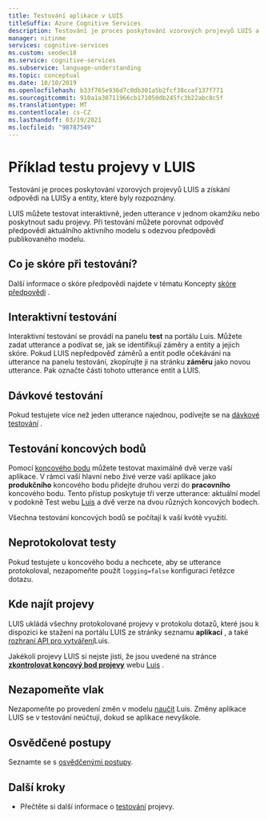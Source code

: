 ```yaml
---
title: Testování aplikace v LUIS
titleSuffix: Azure Cognitive Services
description: Testování je proces poskytování vzorových projevyů LUIS a získání odpovědi na LUISy a entity, které byly rozpoznány.
manager: nitinme
services: cognitive-services
ms.custom: seodec18
ms.service: cognitive-services
ms.subservice: language-understanding
ms.topic: conceptual
ms.date: 10/10/2019
ms.openlocfilehash: b33f765e936d7c0db301a5b2fcf38ccaf137f771
ms.sourcegitcommit: 910a1a38711966cb171050db245fc3b22abc8c5f
ms.translationtype: MT
ms.contentlocale: cs-CZ
ms.lasthandoff: 03/19/2021
ms.locfileid: "98787549"
---
```

# <a name="testing-example-utterances-in-luis"></a>Příklad testu projevy v LUIS

Testování je proces poskytování vzorových projevyů LUIS a získání odpovědi na LUISy a entity, které byly rozpoznány. 

LUIS můžete testovat interaktivně, jeden utterance v jednom okamžiku nebo poskytnout sadu projevy. Při testování můžete porovnat odpověď předpovědi aktuálního aktivního modelu s odezvou předpovědi publikovaného modelu. 

<a name="A-test-score"></a>
<a name="Score-all-intents"></a>
<a name="E-(exponent)-notation"></a>

## <a name="what-is-a-score-in-testing"></a>Co je skóre při testování?
Další informace o skóre předpovědi najdete v tématu Koncepty [skóre předpovědi](luis-concept-prediction-score.md) .

## <a name="interactive-testing"></a>Interaktivní testování
Interaktivní testování se provádí na panelu **test** na portálu Luis. Můžete zadat utterance a podívat se, jak se identifikují záměry a entity a jejich skóre. Pokud LUIS nepředpověď záměrů a entit podle očekávání na utterance na panelu testování, zkopírujte ji na stránku **záměru** jako novou utterance. Pak označte části tohoto utterance entit a LUIS. 

## <a name="batch-testing"></a>Dávkové testování
Pokud testujete více než jeden utterance najednou, podívejte se na [dávkové testování](./luis-how-to-batch-test.md) .

## <a name="endpoint-testing"></a>Testování koncových bodů
Pomocí [koncového bodu](luis-glossary.md#endpoint) můžete testovat maximálně dvě verze vaší aplikace. V rámci vaší hlavní nebo živé verze vaší aplikace jako **produkčního** koncového bodu přidejte druhou verzi do **pracovního** koncového bodu. Tento přístup poskytuje tři verze utterance: aktuální model v podokně Test webu [Luis](luis-reference-regions.md) a dvě verze na dvou různých koncových bodech. 

Všechna testování koncových bodů se počítají k vaší kvótě využití. 

## <a name="do-not-log-tests"></a>Neprotokolovat testy
Pokud testujete u koncového bodu a nechcete, aby se utterance protokoloval, nezapomeňte použít `logging=false` konfiguraci řetězce dotazu.

## <a name="where-to-find-utterances"></a>Kde najít projevy
LUIS ukládá všechny protokolované projevy v protokolu dotazů, které jsou k dispozici ke stažení na portálu LUIS ze stránky seznamu **aplikací** , a také [rozhraní API pro vytváření](https://go.microsoft.com/fwlink/?linkid=2092087)Luis. 

Jakékoli projevy LUIS si nejste jisti, že jsou uvedené na stránce **[zkontrolovat koncový bod projevy](luis-how-to-review-endpoint-utterances.md)** webu [Luis](luis-reference-regions.md) . 

## <a name="remember-to-train"></a>Nezapomeňte vlak
Nezapomeňte po provedení změn v modelu [naučit](luis-how-to-train.md) Luis. Změny aplikace LUIS se v testování neúčtují, dokud se aplikace nevyškole. 

## <a name="best-practices"></a>Osvědčené postupy
Seznamte se s [osvědčenými postupy](luis-concept-best-practices.md).

## <a name="next-steps"></a>Další kroky

* Přečtěte si další informace o [testování](luis-interactive-test.md) projevy.